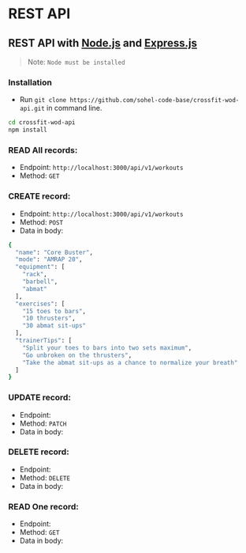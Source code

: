 # REST API
## REST API with [Node.js](https://nodejs.org) and [Express.js](https://expressjs.com/)
> Note: `Node must be installed`
### Installation
* Run `git clone https://github.com/sohel-code-base/crossfit-wod-api.git` in command line.

```sh
cd crossfit-wod-api
npm install
```
### READ All records:
* Endpoint: `http://localhost:3000/api/v1/workouts`
* Method: `GET`
### CREATE record:
* Endpoint: `http://localhost:3000/api/v1/workouts`
* Method: `POST`
* Data in body:
```sh
{
  "name": "Core Buster",
  "mode": "AMRAP 20",
  "equipment": [
    "rack",
    "barbell",
    "abmat"
  ],
  "exercises": [
    "15 toes to bars",
    "10 thrusters",
    "30 abmat sit-ups"
  ],
  "trainerTips": [
    "Split your toes to bars into two sets maximum",
    "Go unbroken on the thrusters",
    "Take the abmat sit-ups as a chance to normalize your breath"
  ]
}
```
### UPDATE record:
* Endpoint: 
* Method: `PATCH`
* Data in body:

### DELETE record:
* Endpoint: 
* Method: `DELETE`
* Data in body:

### READ One record:
* Endpoint: 
* Method: `GET`
* Data in body: